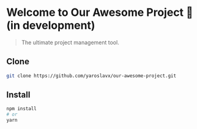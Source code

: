 # Welcome to Our Awesome Project 👋 (in development)

> The ultimate project management tool.

## Clone

```sh
git clone https://github.com/yaroslavx/our-awesome-project.git
```

## Install

```sh
npm install
# or
yarn
```
